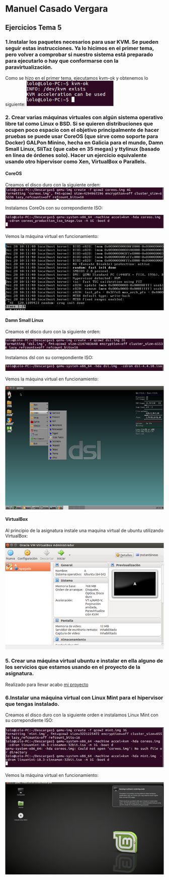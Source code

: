 # Manuel Casado Vergara

## Ejercicios Tema 5

### 1.Instalar los paquetes necesarios para usar KVM. Se pueden seguir estas instrucciones. Ya lo hicimos en el primer tema, pero volver a comprobar si nuestro sistema está preparado para ejecutarlo o hay que conformarse con la paravirtualización.

Como se hizo en el primer tema, ejecutamos kvm-ok y obtenemos lo siguiente:
![img](https://github.com/cvlolo/Ejercicios-IV/blob/master/img/ej1.png)

### 2. Crear varias máquinas virtuales con algún sistema operativo libre tal como Linux o BSD. Si se quieren distribuciones que ocupen poco espacio con el objetivo principalmente de hacer pruebas se puede usar CoreOS (que sirve como soporte para Docker) GALPon Minino, hecha en Galicia para el mundo, Damn Small Linux, SliTaz (que cabe en 35 megas) y ttylinux (basado en línea de órdenes solo). Hacer un ejercicio equivalente usando otro hipervisor como Xen, VirtualBox o Parallels.

#### CoreOS

Creamos el disco duro con la siguiente orden:
![img](https://github.com/cvlolo/Ejercicios-IV/blob/master/img/ej2core.png)

Instalamos CoreOs con su correpondiente ISO:

![img](https://github.com/cvlolo/Ejercicios-IV/blob/master/img/ej2coreos2.png)

Vemos la máquina virtual en funcionamiento:

![img](https://github.com/cvlolo/Ejercicios-IV/blob/master/img/ej2coreos3.png)

#### Damn Small Linux

Creamos el disco duro con la siguiente orden:

![img](https://github.com/cvlolo/Ejercicios-IV/blob/master/img/ej2dsl.png)

Instalamos dsl con su correpondiente ISO:

![img](https://github.com/cvlolo/Ejercicios-IV/blob/master/img/ej2dsl2.png)

Vemos la máquina virtual en funcionamiento:

![img](https://github.com/cvlolo/Ejercicios-IV/blob/master/img/ej2dsl3.png)

#### VirtualBox

Al principio de la asignatura instale una maquina virtual de ubuntu utilizando VirtualBox:

![img](https://github.com/cvlolo/Ejercicios-IV/blob/master/img/ej2VB.png)


### 5. Crear una máquina virtual ubuntu e instalar en ella alguno de los servicios que estamos usando en el proyecto de la asignatura.

Realizado para llevar acabo [mi proyecto](https://github.com/cvlolo/IV-Proyecto)

### 6.Instalar una máquina virtual con Linux Mint para el hipervisor que tengas instalado.

Creamos el disco duro con la siguiente orden e instalamos Linux Mint con su correpondiente ISO:

![img](https://github.com/cvlolo/Ejercicios-IV/blob/master/img/ej6-1.png)


Vemos la máquina virtual en funcionamiento:

![img](https://github.com/cvlolo/Ejercicios-IV/blob/master/img/ej62.png)

